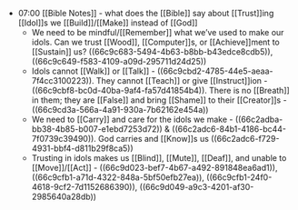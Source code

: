 - 07:00 [[Bible Notes]] - what does the [[Bible]] say about [[Trust]]ing [[Idol]]s we [[Build]]/[[Make]] instead of [[God]]
	- We need to be mindful/[[Remember]] what we’ve used to make our idols. Can we trust [[Wood]], [[Computer]]s, or [[Achieve]]ment to [[Sustain]] us? ((66c9c683-5494-4b63-b8bb-b43edce8cdb5)), ((66c9c649-f583-4109-a09d-295711d24d25))
	- Idols cannot [[Walk]] or [[Talk]] - ((66c9cbd2-4785-44e5-aeaa-7f4cc3100223)). They cannot [[Teach]] or give [[Instruct]]ion - ((66c9cbf8-bc0d-40ba-9af4-fa57d41854b4)). There is no [[Breath]] in them; they are [[False]] and bring [[Shame]] to their [[Creator]]s - ((66c9cd3a-566a-4a91-930a-7b62162e454a))
	- We need to [[Carry]] and care for the idols we make - ((66c2adba-bb38-4b85-b007-e1ebd7253d72)) & ((66c2adc6-84b1-4186-bc44-7f0739c39490)). God carries and [[Know]]s us ((66c2adc6-f729-4931-bbf4-d811b29f8ca5))
	- Trusting in idols makes us [[Blind]], [[Mute]], [[Deaf]], and unable to [[Move]]/[[Act]] - ((66c9d023-bef7-4b67-a492-891848ea6ad1)), ((66c9cfb1-a71d-4322-848a-5bf50efb27ea)), ((66c9cfb1-24f0-4618-9cf2-7d1152686390)), ((66c9d049-a9c3-4201-af30-2985640a28db))